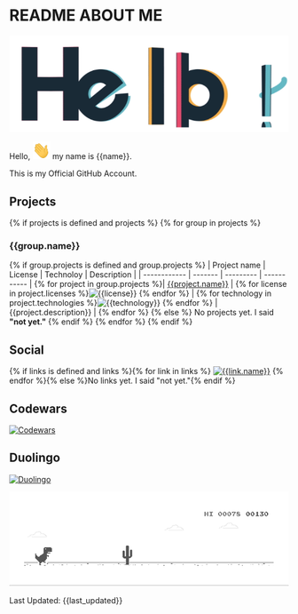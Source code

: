 # README ABOUT ME #

![Hello](images/general/hello.gif)

Hello, <img src="images/general/hi.gif" width="32px" height="32px"> my name is {{name}}.

This is my Official GitHub Account.

## Projects ##
{% if projects is defined and projects %}
{% for group in projects %}
### {{group.name}} ###
{% if group.projects is defined and group.projects %}
| Project name | License | Technoloy | Description |
| ------------ | ------- | --------- | ----------- |
{% for project in group.projects %}| [{{project.name}}]({{project.link}}) | {% for license in project.licenses %}![{{license}}](images/licenses/{{license}}.svg) {% endfor %} | {% for technology in project.technologies %}![{{technology}}](images/tech/{{technology}}.svg) {% endfor %} | {{project.description}} | 
{% endfor %}
{% else %}
No projects yet. I said **"not yet."**
{% endif %}
{% endfor %}
{% endif %}

## Social ##

{% if links is defined and links %}{% for link in links %} <a href="{{link.link}}"><img src="images/social/{{link.name}}.svg" width="64px" height="64px" alt="{{link.name}}"></a> {% endfor %}{% else %}No links yet. I said "not yet."{% endif %}

## Codewars ##

<a href="https://www.codewars.com/users/Alimektor"><img src="https://www.codewars.com/users/Alimektor/badges/large" alt="Codewars"></a>

## Duolingo ## 

<a href="https://www.duolingo.com/profile/Alimektor"><img src="https://duolingo-stats-card.vercel.app/api?username=Alimektor&theme=purple-gang" alt="Duolingo"></a>

![Dino](images/general/dino.gif)

Last Updated: {{last_updated}}
